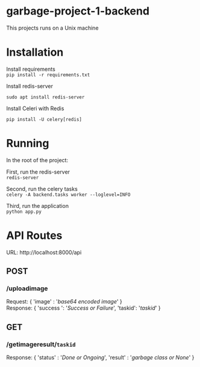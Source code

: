 # garbage-project-1-backend

This projects runs on a Unix machine

# Installation

  Install requirements <br>
  `pip install -r requirements.txt`
  
  Install redis-server <br>
  
 `sudo apt install redis-server`
    
  Install Celeri with Redis <br>
    
  `pip install -U celery[redis]`
    
# Running
  
  In the root of the project:
  
  First, run the redis-server <br>
  `redis-server`
  
  Second, run the celery tasks <br>
  `celery -A backend.tasks worker --loglevel=INFO`
  
  Third, run the application <br>
  `python app.py`
  
# API Routes

  URL: http://localhost:8000/api 
  
## POST

### /uploadimage 
  
  Request: { 'image' : '*base64 encoded image*' } <br>
  Response: { 'success ': '*Success or Failure*', 'taskid': '*taskid*' }
  
## GET

### /getimageresult/`taskid`

  Response: { 'status' : '*Done or Ongoing*', 'result' : '*garbage class or None*' }
  
